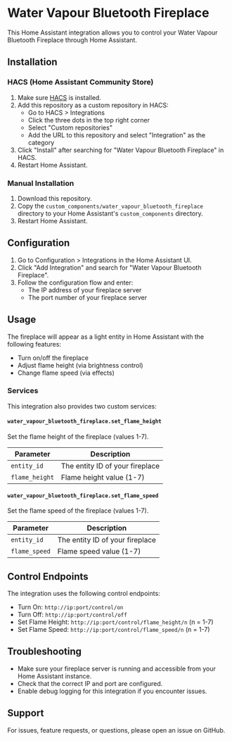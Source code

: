 # Water Vapour Bluetooth Fireplace

This Home Assistant integration allows you to control your Water Vapour Bluetooth Fireplace through Home Assistant.

## Installation

### HACS (Home Assistant Community Store)

1. Make sure [HACS](https://hacs.xyz/) is installed.
2. Add this repository as a custom repository in HACS:
   - Go to HACS > Integrations
   - Click the three dots in the top right corner
   - Select "Custom repositories"
   - Add the URL to this repository and select "Integration" as the category
3. Click "Install" after searching for "Water Vapour Bluetooth Fireplace" in HACS.
4. Restart Home Assistant.

### Manual Installation

1. Download this repository.
2. Copy the `custom_components/water_vapour_bluetooth_fireplace` directory to your Home Assistant's `custom_components` directory.
3. Restart Home Assistant.

## Configuration

1. Go to Configuration > Integrations in the Home Assistant UI.
2. Click "Add Integration" and search for "Water Vapour Bluetooth Fireplace".
3. Follow the configuration flow and enter:
   - The IP address of your fireplace server
   - The port number of your fireplace server

## Usage

The fireplace will appear as a light entity in Home Assistant with the following features:

- Turn on/off the fireplace
- Adjust flame height (via brightness control)
- Change flame speed (via effects)

### Services

This integration also provides two custom services:

#### `water_vapour_bluetooth_fireplace.set_flame_height`

Set the flame height of the fireplace (values 1-7).

| Parameter | Description |
|-----------|-------------|
| `entity_id` | The entity ID of your fireplace |
| `flame_height` | Flame height value (1-7) |

#### `water_vapour_bluetooth_fireplace.set_flame_speed`

Set the flame speed of the fireplace (values 1-7).

| Parameter | Description |
|-----------|-------------|
| `entity_id` | The entity ID of your fireplace |
| `flame_speed` | Flame speed value (1-7) |

## Control Endpoints

The integration uses the following control endpoints:

- Turn On: `http://ip:port/control/on`
- Turn Off: `http://ip:port/control/off`
- Set Flame Height: `http://ip:port/control/flame_height/n` (n = 1-7)
- Set Flame Speed: `http://ip:port/control/flame_speed/n` (n = 1-7)

## Troubleshooting

- Make sure your fireplace server is running and accessible from your Home Assistant instance.
- Check that the correct IP and port are configured.
- Enable debug logging for this integration if you encounter issues.

## Support

For issues, feature requests, or questions, please open an issue on GitHub. 